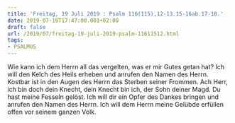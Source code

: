 ```yaml
---
title: 'Freitag, 19 Juli 2019 : Psalm 116(115),12-13.15-16ab.17-18.'
date: 2019-07-18T17:47:00.001+02:00
draft: false
url: /2019/07/freitag-19-juli-2019-psalm-11611512.html
tags: 
- PSALMUS
---
```


Wie kann ich dem Herrn all das vergelten, was er mir Gutes getan hat? Ich will den Kelch des Heils erheben und anrufen den Namen des Herrn. Kostbar ist in den Augen des Herrn das Sterben seiner Frommen. Ach Herr, ich bin doch dein Knecht, dein Knecht bin ich, der Sohn deiner Magd. Du hast meine Fesseln gelöst. Ich will dir ein Opfer des Dankes bringen und anrufen den Namen des Herrn. Ich will dem Herrn meine Gelübde erfüllen offen vor seinem ganzen Volk.